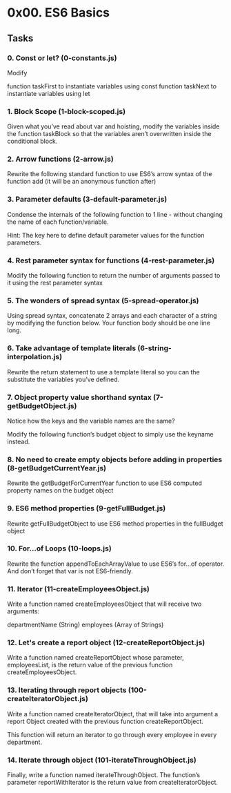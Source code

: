 # 0x00. ES6 Basics

## Tasks

### 0. Const or let? (0-constants.js)
Modify

function taskFirst to instantiate variables using const
function taskNext to instantiate variables using let

### 1. Block Scope (1-block-scoped.js)
Given what you’ve read about var and hoisting, modify the variables inside the function taskBlock so that the variables aren’t overwritten inside the conditional block.

### 2. Arrow functions (2-arrow.js)
Rewrite the following standard function to use ES6’s arrow syntax of the function add (it will be an anonymous function after)

### 3. Parameter defaults (3-default-parameter.js)
Condense the internals of the following function to 1 line - without changing the name of each function/variable.

Hint: The key here to define default parameter values for the function parameters.

### 4. Rest parameter syntax for functions (4-rest-parameter.js)
Modify the following function to return the number of arguments passed to it using the rest parameter syntax

### 5. The wonders of spread syntax (5-spread-operator.js)
Using spread syntax, concatenate 2 arrays and each character of a string by modifying the function below. Your function body should be one line long.

### 6. Take advantage of template literals (6-string-interpolation.js)
Rewrite the return statement to use a template literal so you can the substitute the variables you’ve defined.

### 7. Object property value shorthand syntax (7-getBudgetObject.js)
Notice how the keys and the variable names are the same?

Modify the following function’s budget object to simply use the keyname instead.

### 8. No need to create empty objects before adding in properties (8-getBudgetCurrentYear.js)
Rewrite the getBudgetForCurrentYear function to use ES6 computed property names on the budget object

### 9. ES6 method properties (9-getFullBudget.js)
Rewrite getFullBudgetObject to use ES6 method properties in the fullBudget object

### 10. For...of Loops (10-loops.js)
Rewrite the function appendToEachArrayValue to use ES6’s for...of operator. And don’t forget that var is not ES6-friendly.

### 11. Iterator (11-createEmployeesObject.js)
Write a function named createEmployeesObject that will receive two arguments:

departmentName (String)
employees (Array of Strings)

### 12. Let's create a report object (12-createReportObject.js)
Write a function named createReportObject whose parameter, employeesList, is the return value of the previous function createEmployeesObject.

### 13. Iterating through report objects (100-createIteratorObject.js)
Write a function named createIteratorObject, that will take into argument a report Object created with the previous function createReportObject.

This function will return an iterator to go through every employee in every department.

### 14. Iterate through object (101-iterateThroughObject.js)
Finally, write a function named iterateThroughObject. The function’s parameter reportWithIterator is the return value from createIteratorObject.
